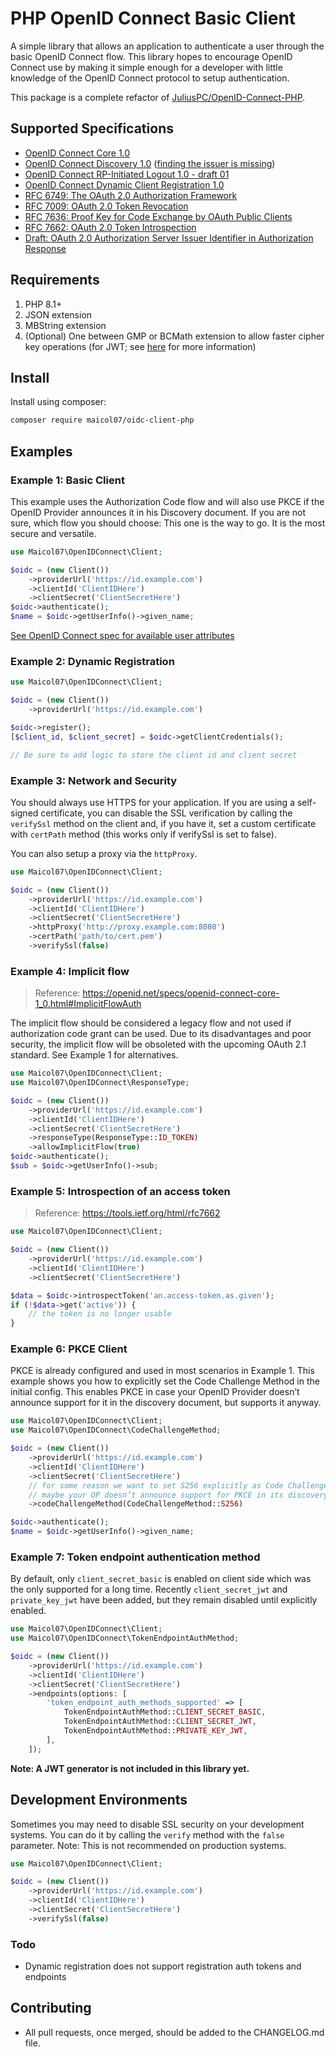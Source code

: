 # PHP OpenID Connect Basic Client
A simple library that allows an application to authenticate a user through the basic OpenID Connect flow. This library
hopes to encourage OpenID Connect use by making it simple enough for a developer with little knowledge of the OpenID
Connect protocol to setup authentication.

This package is a complete refactor of [JuliusPC/OpenID-Connect-PHP](https://github.com/JuliusPC/OpenID-Connect-PHP).

## Supported Specifications
- [OpenID Connect Core 1.0](https://openid.net/specs/openid-connect-core-1_0.html)
- [OpenID Connect Discovery 1.0](https://openid.net/specs/openid-connect-discovery-1_0.html) ([finding the issuer is missing](https://github.com/jumbojett/OpenID-Connect-PHP/issues/2))
- [OpenID Connect RP-Initiated Logout 1.0 - draft 01](https://openid.net/specs/openid-connect-rpinitiated-1_0.html)
- [OpenID Connect Dynamic Client Registration 1.0](https://openid.net/specs/openid-connect-registration-1_0.html)
- [RFC 6749: The OAuth 2.0 Authorization Framework](https://tools.ietf.org/html/rfc6749)
- [RFC 7009: OAuth 2.0 Token Revocation](https://tools.ietf.org/html/rfc7009)
- [RFC 7636: Proof Key for Code Exchange by OAuth Public Clients](https://tools.ietf.org/html/rfc7636)
- [RFC 7662: OAuth 2.0 Token Introspection](https://tools.ietf.org/html/rfc7662)
- [Draft: OAuth 2.0 Authorization Server Issuer Identifier in Authorization Response](https://tools.ietf.org/html/draft-ietf-oauth-iss-auth-resp-00)

## Requirements
1. PHP 8.1+
2. JSON extension
3. MBString extension
4. (Optional) One between GMP or BCMath extension to allow faster cipher key operations
(for JWT; see [here](https://web-token.spomky-labs.com/introduction/pre-requisite) for more information)

## Install
Install using composer:
```bash
composer require maicol07/oidc-client-php
```

## Examples
### Example 1: Basic Client
This example uses the Authorization Code flow and will also use PKCE if the OpenID Provider announces it in his
Discovery document. If you are not sure, which flow you should choose: This one is the way to go. It is the most secure
and versatile.

```php
use Maicol07\OpenIDConnect\Client;

$oidc = (new Client())
    ->providerUrl('https://id.example.com')
    ->clientId('ClientIDHere')
    ->clientSecret('ClientSecretHere')
$oidc->authenticate();
$name = $oidc->getUserInfo()->given_name;
```
[See OpenID Connect spec for available user attributes][1]

### Example 2: Dynamic Registration
```php
use Maicol07\OpenIDConnect\Client;

$oidc = (new Client())
    ->providerUrl('https://id.example.com')

$oidc->register();
[$client_id, $client_secret] = $oidc->getClientCredentials();

// Be sure to add logic to store the client id and client secret
```

### Example 3: Network and Security
You should always use HTTPS for your application. If you are using a self-signed certificate, you can disable the SSL
verification by calling the `verifySsl` method on the client and, if you have it, set a custom certificate with `certPath` method
(this works only if verifySsl is set to false).

You can also setup a proxy via the `httpProxy`.

```php
use Maicol07\OpenIDConnect\Client;

$oidc = (new Client())
    ->providerUrl('https://id.example.com')
    ->clientId('ClientIDHere')
    ->clientSecret('ClientSecretHere')
    ->httpProxy('http://proxy.example.com:8080')
    ->certPath('path/to/cert.pem')
    ->verifySsl(false)
```

### Example 4: Implicit flow
> Reference: https://openid.net/specs/openid-connect-core-1_0.html#ImplicitFlowAuth

The implicit flow should be considered a legacy flow and not used if authorization code grant can be used. Due to its
disadvantages and poor security, the implicit flow will be obsoleted with the upcoming OAuth 2.1 standard. See Example 1
for alternatives.

```php
use Maicol07\OpenIDConnect\Client;
use Maicol07\OpenIDConnect\ResponseType;

$oidc = (new Client())
    ->providerUrl('https://id.example.com')
    ->clientId('ClientIDHere')
    ->clientSecret('ClientSecretHere')
    ->responseType(ResponseType::ID_TOKEN)
    ->allowImplicitFlow(true)
$oidc->authenticate();
$sub = $oidc->getUserInfo()->sub;
```

### Example 5: Introspection of an access token
> Reference: https://tools.ietf.org/html/rfc7662

```php
use Maicol07\OpenIDConnect\Client;

$oidc = (new Client())
    ->providerUrl('https://id.example.com')
    ->clientId('ClientIDHere')
    ->clientSecret('ClientSecretHere')

$data = $oidc->introspectToken('an.access-token.as.given');
if (!$data->get('active')) {
    // the token is no longer usable
}
```

### Example 6: PKCE Client
PKCE is already configured and used in most scenarios in Example 1. This example shows you how to explicitly set the Code
Challenge Method in the initial config. This enables PKCE in case your OpenID Provider doesn’t announce support for it
in the discovery document, but supports it anyway.

```php
use Maicol07\OpenIDConnect\Client;
use Maicol07\OpenIDConnect\CodeChallengeMethod;

$oidc = (new Client())
    ->providerUrl('https://id.example.com')
    ->clientId('ClientIDHere')
    ->clientSecret('ClientSecretHere')
    // for some reason we want to set S256 explicitly as Code Challenge Method
    // maybe your OP doesn’t announce support for PKCE in its discovery document.
    ->codeChallengeMethod(CodeChallengeMethod::S256)

$oidc->authenticate();
$name = $oidc->getUserInfo()->given_name;
```

### Example 7: Token endpoint authentication method
By default, only `client_secret_basic` is enabled on client side which was the only supported for a long time.
Recently `client_secret_jwt` and `private_key_jwt` have been added, but they remain disabled until explicitly enabled.
    
```php
use Maicol07\OpenIDConnect\Client;
use Maicol07\OpenIDConnect\TokenEndpointAuthMethod;

$oidc = (new Client())
    ->providerUrl('https://id.example.com')
    ->clientId('ClientIDHere')
    ->clientSecret('ClientSecretHere')
    ->endpoints(options: [
        'token_endpoint_auth_methods_supported' => [
            TokenEndpointAuthMethod::CLIENT_SECRET_BASIC,
            TokenEndpointAuthMethod::CLIENT_SECRET_JWT,
            TokenEndpointAuthMethod::PRIVATE_KEY_JWT,
        ],
    ]);
```
**Note: A JWT generator is not included in this library yet.**

## Development Environments
Sometimes you may need to disable SSL security on your development systems. You can do it by calling the `verify` method
with the `false` parameter. Note: This is not recommended on production systems.

```php
use Maicol07\OpenIDConnect\Client;

$oidc = (new Client())
    ->providerUrl('https://id.example.com')
    ->clientId('ClientIDHere')
    ->clientSecret('ClientSecretHere')
    ->verifySsl(false)
```

### Todo
- Dynamic registration does not support registration auth tokens and endpoints

  [1]: https://openid.net/specs/openid-connect-basic-1_0-15.html#id_res

## Contributing
 - All pull requests, once merged, should be added to the CHANGELOG.md file.

